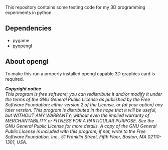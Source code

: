 This repository contains some testing code for my 3D programming experiments in python.

## Dependencies
* pygame
* pyopengl

## About opengl
To make this run a properly installed opengl capable 3D graphics card is required.


<i>
<b>Copyright notice</b><br>
This program is free software; you can redistribute it and/or modify it under the terms of the GNU General Public License as published by the Free Software Foundation; either version 2 of the License, or (at your option) any later version.
This program is distributed in the hope that it will be useful, but WITHOUT ANY WARRANTY; without even the implied warranty of MERCHANTABILITY or FITNESS FOR A PARTICULAR PURPOSE. See the GNU General Public License for more details.
A copy of the GNU General Public License is included with this program; if not, write to the Free Software Foundation, Inc., 51 Franklin Street, Fifth Floor, Boston, MA 02110-1301, USA.
</i>